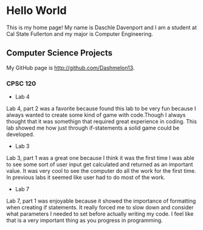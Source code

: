 # Hello World

This is my home page! My name is Daschle Davenport and I am a student at Cal State Fullerton and my major is Computer Engineering.

## Computer Science Projects

My GitHub page is http://github.com/Dashmelon13.

### CPSC 120

* Lab 4

Lab 4, part 2 was a favorite because found this lab to be very fun because I always wanted to create some kind of game with code.Though I always thought that it was somethign that required great experience in coding. This lab showed me how just through if-statements a solid game could be developed.

* Lab 3

Lab 3, part 1 was a great one because I think it was the first time I was able to see some sort of user input get calculated and returned as an important value. It was very cool to see the computer do all the work for the first time. In previous labs it seemed like user had to do most of the work.

* Lab 7

Lab 7, part 1 was enjoyable because it showed the importance of formatting when creating if statements. It really forced me to slow down and consider what parameters I needed to set before actually writing my code. I feel like that is a very important thing as you progress in programming.
